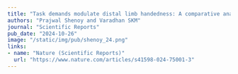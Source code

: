 ```yaml
---
title: "Task demands modulate distal limb handedness: A comparative analysis of prehensile synergies of the dominant and non-dominant hand"
authors: "Prajwal Shenoy and Varadhan SKM"
journal: "Scientific Reports"
pub_date: "2024-10-26"
image: "/static/img/pub/shenoy_24.png"
links:
- name: "Nature (Scientific Reports)"
  url: "https://www.nature.com/articles/s41598-024-75001-3"
---
```





